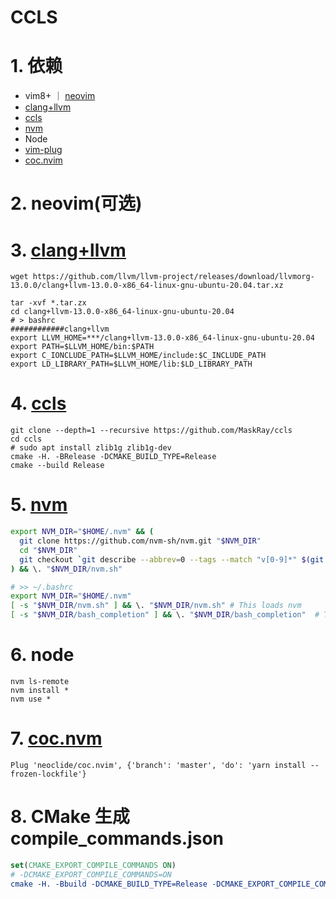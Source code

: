 # CCLS

# 1. 依赖

- vim8+ ｜ [neovim](https://github.com/neovim/neovim/wiki/Installing-Neovim#install-from-download)
- [clang+llvm](https://github.com/llvm/llvm-project/releases)
- [ccls](https://github.com/MaskRay/ccls)
- [nvm](https://github.com/nvm-sh/nvm)
- Node
- [vim-plug](https://github.com/junegunn/vim-plug)
- [coc.nvim](https://github.com/neoclide/coc.nvim)

# 2. neovim(可选)

# 3. [clang+llvm](https://github.com/llvm/llvm-project/releases)

```shell
wget https://github.com/llvm/llvm-project/releases/download/llvmorg-13.0.0/clang+llvm-13.0.0-x86_64-linux-gnu-ubuntu-20.04.tar.xz

tar -xvf *.tar.zx
cd clang+llvm-13.0.0-x86_64-linux-gnu-ubuntu-20.04
# > bashrc
############clang+llvm
export LLVM_HOME=***/clang+llvm-13.0.0-x86_64-linux-gnu-ubuntu-20.04
export PATH=$LLVM_HOME/bin:$PATH
export C_IONCLUDE_PATH=$LLVM_HOME/include:$C_INCLUDE_PATH
export LD_LIBRARY_PATH=$LLVM_HOME/lib:$LD_LIBRARY_PATH

```

# 4. [ccls](https://github.com/MaskRay/ccls)

```shell
git clone --depth=1 --recursive https://github.com/MaskRay/ccls
cd ccls
# sudo apt install zlib1g zlib1g-dev
cmake -H. -BRelease -DCMAKE_BUILD_TYPE=Release
cmake --build Release
```

# 5. [nvm](https://github.com/nvm-sh/nvm#troubleshooting-on-linux)

```bash
export NVM_DIR="$HOME/.nvm" && (
  git clone https://github.com/nvm-sh/nvm.git "$NVM_DIR"
  cd "$NVM_DIR"
  git checkout `git describe --abbrev=0 --tags --match "v[0-9]*" $(git rev-list --tags --max-count=1)`
) && \. "$NVM_DIR/nvm.sh"

# >> ~/.bashrc
export NVM_DIR="$HOME/.nvm"
[ -s "$NVM_DIR/nvm.sh" ] && \. "$NVM_DIR/nvm.sh" # This loads nvm
[ -s "$NVM_DIR/bash_completion" ] && \. "$NVM_DIR/bash_completion"  # This loads nvm bash_completion

```

# 6. node

```shell
nvm ls-remote
nvm install * 
nvm use *
```

# 7. [coc.nvm](https://github.com/neoclide/coc.nvim)

```
Plug 'neoclide/coc.nvim', {'branch': 'master', 'do': 'yarn install --frozen-lockfile'}
```

# 8. CMake 生成 compile_commands.json

```cmake
set(CMAKE_EXPORT_COMPILE_COMMANDS ON)
# -DCMAKE_EXPORT_COMPILE_COMMANDS=ON 
cmake -H. -Bbuild -DCMAKE_BUILD_TYPE=Release -DCMAKE_EXPORT_COMPILE_COMMANDS=ON && ln build/compile_commands.json ./
```


